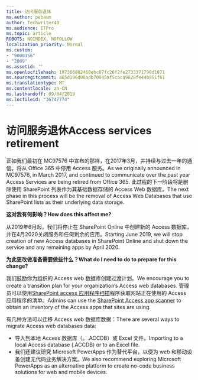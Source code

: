 ```yaml
---
title: 访问服务退休
ms.author: pebaum
author: Techwriter40
ms.audience: ITPro
ms.topic: article
ROBOTS: NOINDEX, NOFOLLOW
localization_priority: Normal
ms.custom:
- "9000356"
- "2009"
ms.assetid: ''
ms.openlocfilehash: 197366882468ebc87fc26f2fe2733371790d1871
ms.sourcegitcommit: a65d196d00adb70045af5caca9828fe44b951f61
ms.translationtype: MT
ms.contentlocale: zh-CN
ms.lasthandoff: 09/04/2019
ms.locfileid: "36747774"
---
```

# <a name="access-services-retirement"></a><span data-ttu-id="158bf-102">访问服务退休</span><span class="sxs-lookup"><span data-stu-id="158bf-102">Access services retirement</span></span>

<span data-ttu-id="158bf-103">正如我们最初在 MC97576 中宣布的那样，在2017年3月，并持续与过去一年的通信。将从 Office 365 中停用 Access 服务。</span><span class="sxs-lookup"><span data-stu-id="158bf-103">As we originally announced in MC97576, in March 2017, and continued to communicate over the past year Access Services are being retired from Office 365.</span></span> <span data-ttu-id="158bf-104">此过程的下一阶段将是删除使用 SharePoint 列表作为其基础数据存储的 Access Web 数据库。</span><span class="sxs-lookup"><span data-stu-id="158bf-104">The next phase in this process will be the removal of Access Web Databases that use SharePoint lists as their underlying data storage.</span></span>

<span data-ttu-id="158bf-105">**这对我有何影响？**</span><span class="sxs-lookup"><span data-stu-id="158bf-105">**How does this affect me?**</span></span>

<span data-ttu-id="158bf-106">从2019年6月起，我们将停止在 SharePoint Online 中创建新的 Access 数据库，并在4月2020关闭服务和任何剩余的应用。</span><span class="sxs-lookup"><span data-stu-id="158bf-106">Starting June 2019, we will stop creation of new Access databases in SharePoint Online and shut down the service and any remaining apps by April 2020.</span></span>

<span data-ttu-id="158bf-107">**为此更改做准备需要做些什么？**</span><span class="sxs-lookup"><span data-stu-id="158bf-107">**What do I need to do to prepare for this change?**</span></span>

<span data-ttu-id="158bf-108">我们鼓励你为组织的 Access web 数据库创建过渡计划。</span><span class="sxs-lookup"><span data-stu-id="158bf-108">We encourage you to create a transition plan for your organization’s Access web databases.</span></span> <span data-ttu-id="158bf-109">管理员可以使用[SharePoint access 应用程序扫描](https://github.com/SharePoint/PnP-Tools/tree/master/Solutions/SharePoint.AccessApp.Scanner)程序获取网站正在使用的 Access 应用程序的清单。</span><span class="sxs-lookup"><span data-stu-id="158bf-109">Admins can use the [SharePoint Access app scanner](https://github.com/SharePoint/PnP-Tools/tree/master/Solutions/SharePoint.AccessApp.Scanner) to obtain an inventory of the Access apps that sites are using.</span></span>

<span data-ttu-id="158bf-110">有几种方法可以迁移 Access web 数据库数据：</span><span class="sxs-lookup"><span data-stu-id="158bf-110">There are several ways to migrate Access web databases data:</span></span>

- <span data-ttu-id="158bf-111">导入到本地 Access 数据库（。.ACCDB）或 Excel 文件。</span><span class="sxs-lookup"><span data-stu-id="158bf-111">Importing to a local Access database (.ACCDB) or to an Excel file.</span></span>
- <span data-ttu-id="158bf-112">我们还建议研究 Microsoft PowerApps 作为替代平台，以便为 web 和移动设备创建无代码业务解决方案。</span><span class="sxs-lookup"><span data-stu-id="158bf-112">We also recommend exploring Microsoft PowerApps as an alternative platform to create no-code business solutions for web and mobile devices.</span></span>